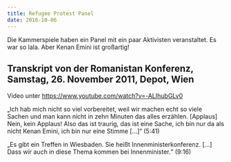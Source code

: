 ```yaml
---
title: Refugee Protest Panel
date: 2016-10-06
---
```


Die Kammerspiele haben ein Panel mit ein paar Aktivisten veranstaltet.
Es war so lala.
Aber Kenan Emini ist großartig!

## Transkript von der Romanistan Konferenz, Samstag, 26. November 2011, Depot, Wien
Video unter <https://www.youtube.com/watch?v=-ALIhubGLv0>

„Ich hab mich nicht so viel vorbereitet, weil wir machen echt so viele Sachen und man kann nicht in zehn Minuten das alles erzählen. [Applaus] Nein, kein Applaus! Also das ist traurig, das ist eine Sache, ich bin nur da als nicht Kenan Emini, ich bin nur eine Stimme […]“ (5:41)


„Es gibt ein Treffen in Wiesbaden. Sie heißt Innenministerkonferenz. […] Dass wir auch in diese Thema kommen bei Innenminister.“ (9:16)




